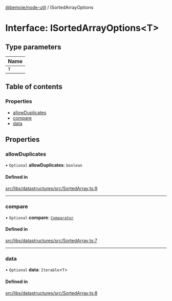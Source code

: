 [@bemoje/node-util](/docs/index.md) / ISortedArrayOptions

# Interface: ISortedArrayOptions<T\>

## Type parameters

| Name |
| :------ |
| `T` |

## Table of contents

### Properties

- [allowDuplicates](/docs/interfaces/ISortedArrayOptions.md#allowduplicates)
- [compare](/docs/interfaces/ISortedArrayOptions.md#compare)
- [data](/docs/interfaces/ISortedArrayOptions.md#data)

## Properties

### allowDuplicates

• `Optional` **allowDuplicates**: `boolean`

#### Defined in

[src/libs/datastructures/src/SortedArray.ts:9](https://github.com/bemoje/bemoje-node-util/blob/fd39a18/src/libs/datastructures/src/SortedArray.ts#L9)

___

### compare

• `Optional` **compare**: [`Comparator`](/docs/index.md#comparator)

#### Defined in

[src/libs/datastructures/src/SortedArray.ts:7](https://github.com/bemoje/bemoje-node-util/blob/fd39a18/src/libs/datastructures/src/SortedArray.ts#L7)

___

### data

• `Optional` **data**: `Iterable`<`T`\>

#### Defined in

[src/libs/datastructures/src/SortedArray.ts:8](https://github.com/bemoje/bemoje-node-util/blob/fd39a18/src/libs/datastructures/src/SortedArray.ts#L8)
